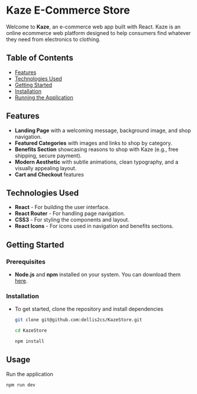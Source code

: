 # Kaze E-Commerce Store

Welcome to **Kaze**, an e-commerce web app built with React. Kaze is an online ecommerce web platform designed to help consumers find whatever they need from electronics to clothing.

## Table of Contents
- [Features](#features)
- [Technologies Used](#technologies-used)
- [Getting Started](#getting-started)
- [Installation](#installation)
- [Running the Application](#usage)

## Features

- **Landing Page** with a welcoming message, background image, and shop navigation.
- **Featured Categories** with images and links to shop by category.
- **Benefits Section** showcasing reasons to shop with Kaze (e.g., free shipping, secure payment).
- **Modern Aesthetic** with subtle animations, clean typography, and a visually appealing layout.
- **Cart and Checkout** features

## Technologies Used

- **React** - For building the user interface.
- **React Router** - For handling page navigation.
- **CSS3** - For styling the components and layout.
- **React Icons** - For icons used in navigation and benefits sections.

## Getting Started

### Prerequisites

- **Node.js** and **npm** installed on your system. You can download them [here](https://nodejs.org/).

### Installation

- To get started, clone the repository and install dependencies
  
   ```bash
   git clone git@github.com:dellis2cs/KazeStore.git
   ```
   ```bash
   cd KazeStore
   ```
   ```bash
   npm install
   ```

## Usage

Run the application
```bash
npm run dev
   ```
